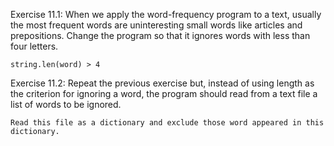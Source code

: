 Exercise 11.1: When we apply the word-frequency program to a text, usually the most frequent words are uninteresting small words like articles and prepositions. Change the program so that it ignores words with less than four letters. 

```
string.len(word) > 4
```
Exercise 11.2: Repeat the previous exercise but, instead of using length as the criterion for ignoring a word, the program should read from a text file a list of words to be ignored.

```
Read this file as a dictionary and exclude those word appeared in this dictionary.
```